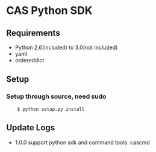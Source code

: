 # CAS Python SDK

## Requirements

* Python 2.6(included) to 3.0(not included)
* yaml
* ordereddict

## Setup

### Setup through source, need sudo
```
	$ python setup.py install
```

## Update Logs

* 1.0.0 support python sdk and command tools: cascmd
